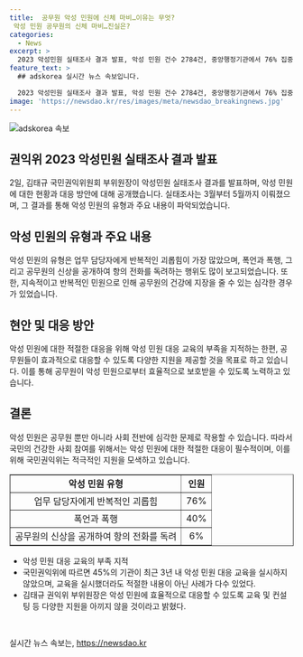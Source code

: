 ```yaml
---
title:  공무원 악성 민원에 신체 마비…이유는 무엇?
 악성 민원 공무원의 신체 마비…진실은?
categories:
  - News
excerpt: >
  2023 악성민원 실태조사 결과 발표, 악성 민원 건수 2784건, 중앙행정기관에서 76% 집중, 폭언·폭행 40% 비율, 염산 뿌리겠다, 죽이겠다 등 협박 흔함, 공무원 피해 심각, 교육 부족. 국민권익위 부위원장 공무원 효율적 대응 위해 다양한 지원 밝히며 우려 표명. (글자 수: 149)
feature_text: >
  ## adskorea 실시간 뉴스 속보입니다.

  2023 악성민원 실태조사 결과 발표, 악성 민원 건수 2784건, 중앙행정기관에서 76% 집중, 폭언·폭행 40% 비율, 염산 뿌리겠다, 죽이겠다 등 협박 흔함, 공무원 피해 심각, 교육 부족. 국민권익위 부위원장 공무원 효율적 대응 위해 다양한 지원 밝히며 우려 표명. (글자 수: 149)
image: 'https://newsdao.kr/res/images/meta/newsdao_breakingnews.jpg'
---
```


<p><img src="https://newsdao.kr/res/images/meta/newsdao_breakingnews.jpg" alt="adskorea 속보" /></p>

<h2 data-ke-size="size26">권익위 2023 악성민원 실태조사 결과 발표</h2>

<p data-ke-size="size16">2일, 김태규 국민권익위원회 부위원장이 악성민원 실태조사 결과를 발표하며, 악성 민원에 대한 현황과 대응 방안에 대해 공개했습니다. 실태조사는 3월부터 5월까지 이뤄졌으며, 그 결과를 통해 악성 민원의 유형과 주요 내용이 파악되었습니다.</p>

<h2 data-ke-size="size26">악성 민원의 유형과 주요 내용</h2>

<p data-ke-size="size16">악성 민원의 유형은 업무 담당자에게 반복적인 괴롭힘이 가장 많았으며, 폭언과 폭행, 그리고 공무원의 신상을 공개하여 항의 전화를 독려하는 행위도 많이 보고되었습니다. 또한, 지속적이고 반복적인 민원으로 인해 공무원의 건강에 지장을 줄 수 있는 심각한 경우가 있었습니다.</p>

<h2 data-ke-size="size26">현안 및 대응 방안</h2>

<p data-ke-size="size16">악성 민원에 대한 적절한 대응을 위해 악성 민원 대응 교육의 부족을 지적하는 한편, 공무원들이 효과적으로 대응할 수 있도록 다양한 지원을 제공할 것을 목표로 하고 있습니다. 이를 통해 공무원이 악성 민원으로부터 효율적으로 보호받을 수 있도록 노력하고 있습니다.</p>

<h2 data-ke-size="size26">결론</h2>

<p data-ke-size="size16">악성 민원은 공무원 뿐만 아니라 사회 전반에 심각한 문제로 작용할 수 있습니다. 따라서 국민의 건강한 사회 참여를 위해서는 악성 민원에 대한 적절한 대응이 필수적이며, 이를 위해 국민권익위는 적극적인 지원을 모색하고 있습니다.</p>

<table style="width: 100%;" border="1">
<tbody>
<tr>
<td style="text-align: center; height: 17px;"><b>악성 민원 유형</b></td>
<td style="text-align: center; height: 17px;"><b>인원</b></td>
</tr>
<tr>
<td style="text-align: center; height: 17px;">업무 담당자에게 반복적인 괴롭힘</td>
<td style="text-align: center; height: 17px;">76%</td>
</tr>
<tr>
<td style="text-align: center; height: 17px;">폭언과 폭행</td>
<td style="text-align: center; height: 17px;">40%</td>
</tr>
<tr>
<td style="text-align: center; height: 17px;">공무원의 신상을 공개하여 항의 전화를 독려</td>
<td style="text-align: center; height: 17px;">6%</td>
</tr>
</tbody>
</table>

<ul>
<li>악성 민원 대응 교육의 부족 지적</li>
<li>국민권익위에 따르면 45%의 기관이 최근 3년 내 악성 민원 대응 교육을 실시하지 않았으며, 교육을 실시했더라도 적절한 내용이 아닌 사례가 다수 있었다.</li>
<li>김태규 권익위 부위원장은 악성 민원에 효율적으로 대응할 수 있도록 교육 및 컨설팅 등 다양한 지원을 아끼지 않을 것이라고 밝혔다.</li>
</ul>

<p data-ke-size="size16">&nbsp;</p>
실시간 뉴스 속보는, <a href="https://newsdao.kr" rel="dofollow">https://newsdao.kr</a>


